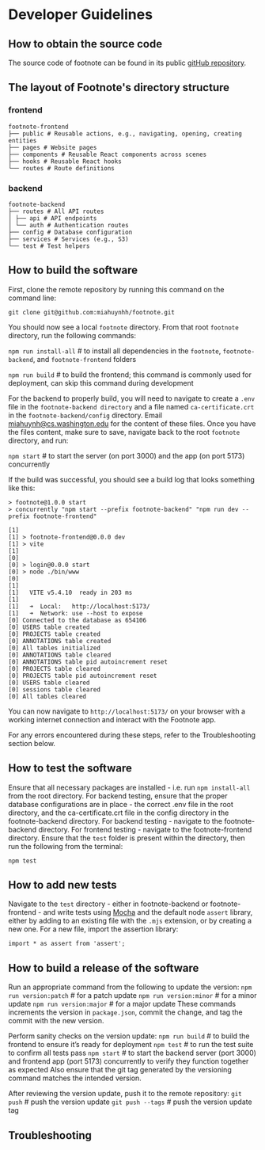 # Developer Guidelines

## How to obtain the source code

The source code of footnote can be found in its public [gitHub repository](https://github.com/miahuynhh/footnote).

## The layout of Footnote's directory structure

### frontend

```
footnote-frontend
├── public # Reusable actions, e.g., navigating, opening, creating entities
├── pages # Website pages
├── components # Reusable React components across scenes
├── hooks # Reusable React hooks
└── routes # Route definitions
```

### backend

```
footnote-backend
├── routes # All API routes
│ ├── api # API endpoints
│ └── auth # Authentication routes
├── config # Database configuration
├── services # Services (e.g., S3)
└── test # Test helpers
```

## How to build the software

First, clone the remote repository by running this command on the command line:

`git clone git@github.com:miahuynhh/footnote.git`

You should now see a local `footnote` directory. From that root `footnote` directory, run the following commands:

`npm run install-all` # to install all dependencies in the `footnote`, `footnote-backend`, and `footnote-frontend` folders

`npm run build` # to build the frontend; this command is commonly used for deployment, can skip this command during development

For the backend to properly build, you will need to navigate to create a `.env` file in the `footnote-backend directory` and a file named `ca-certificate.crt` in the `footnote-backend/config` directory. Email miahuynh@cs.washington.edu for the content of these files. Once you have the files content, make sure to save, navigate back to the root `footnote` directory, and run:

`npm start` # to start the server (on port 3000) and the app (on port 5173) concurrently

If the build was successful, you should see a build log that looks something like this:

```
> footnote@1.0.0 start
> concurrently "npm start --prefix footnote-backend" "npm run dev --prefix footnote-frontend"

[1]
[1] > footnote-frontend@0.0.0 dev
[1] > vite
[1]
[0]
[0] > login@0.0.0 start
[0] > node ./bin/www
[0]
[1]
[1]   VITE v5.4.10  ready in 203 ms
[1]
[1]   ➜  Local:   http://localhost:5173/
[1]   ➜  Network: use --host to expose
[0] Connected to the database as 654106
[0] USERS table created
[0] PROJECTS table created
[0] ANNOTATIONS table created
[0] All tables initialized
[0] ANNOTATIONS table cleared
[0] ANNOTATIONS table pid autoincrement reset
[0] PROJECTS table cleared
[0] PROJECTS table pid autoincrement reset
[0] USERS table cleared
[0] sessions table cleared
[0] All tables cleared
```

You can now navigate to `http://localhost:5173/` on your browser with a working internet connection and interact with the Footnote app.

For any errors encountered during these steps, refer to the Troubleshooting section below.

## How to test the software

Ensure that all necessary packages are installed - i.e. run `npm install-all` from the root directory.
For backend testing, ensure that the proper database configurations are in place - the correct .env file in the root directory, and the ca-certificate.crt file in the config directory in the footnote-backend directory.
For backend testing - navigate to the footnote-backend directory.
For frontend testing - navigate to the footnote-frontend directory.
Ensure that the `test` folder is present within the directory, then run the following from the terminal:

```
npm test
```

## How to add new tests

Navigate to the `test` directory - either in footnote-backend or footnote-frontend - and write tests using [Mocha](https://mochajs.org/) and the default node `assert` library, either by adding to an existing file with the `.mjs` extension, or by creating a new one. For a new file, import the assertion library:

```
import * as assert from 'assert';
```

## How to build a release of the software

Run an appropriate command from the following to update the version:
`npm run version:patch` # for a patch update
`npm run version:minor` # for a minor update
`npm run version:major` # for a major update
These commands increments the version in `package.json`, commit the change, and tag the commit with the new version.

Perform sanity checks on the version update:
`npm run build` # to build the frontend to ensure it’s ready for deployment
`npm test` # to run the test suite to confirm all tests pass
`npm start` # to start the backend server (port 3000) and frontend app (port 5173) concurrently to verify they function together as expected
Also ensure that the git tag generated by the versioning command matches the intended version.

After reviewing the version update, push it to the remote repository:
`git push` # push the version update
`git push --tags` # push the version update tag

## Troubleshooting